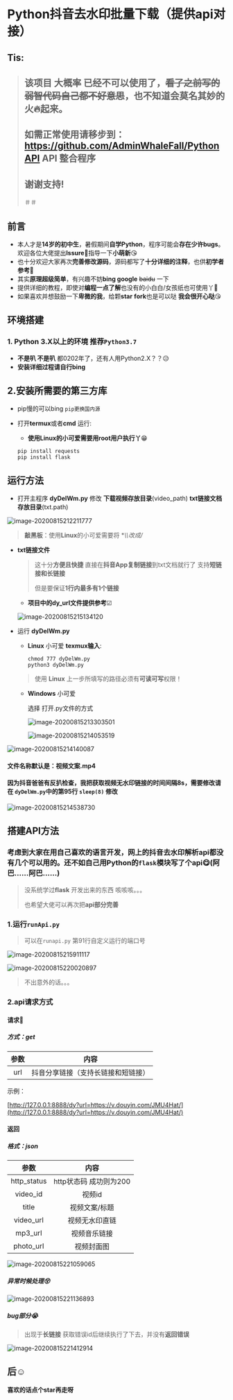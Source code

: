 # Python抖音去水印批量下载（提供api对接）
## Tis:
> ## 该项目 **大概率** 已经不可以使用了，~~看了之前写的弱智代码自己都不好意思~~，也不知道会莫名其妙的火🔥起来。
> ## 如需正常使用请移步到：https://github.com/AdminWhaleFall/PythonAPI API 整合程序
> ## 谢谢支持!
> ＃＃ 
## 前言

- 本人才是**14岁的初中生**，暑假期间**自学Python**，程序可能会**存在少许bugs**。欢迎各位大佬提出**lssure**🙋指导一下**小萌新**😘
- 也十分欢迎大家再次**完善修改源码**，源码都写了**十分详细的注释**，也供**初学者参考**💯
- 其实**原理超级简单**，有兴趣不妨**bing google** ~~baidu~~ 一下
- 提供详细的教程，即使对**编程一点了解**也没有的小白白/女孩纸也可使用丫🤣
- 如果喜欢并想鼓励一下**卑微的我**，给颗**star** **fork**也是可以哒 **我会很开心哒**😘

## 环境搭建

### 1. **Python 3.X**以上的环境 推荐`Python3.7`

- **不是叭 不是叭**  都0202年了，还有人用Python2.X？？😥
- **安装详细过程请自行bing**

## 2.安装所需要的第三方库

- pip慢的可以bing `pip更换国内源`

- 打开**termux**或者**cmd** 运行:

  - **使用Linux的小可爱需要用root用户执行丫**😁

  ```
  pip install requests
  pip install flask
  ```


## 运行方法

- 打开主程序 **dyDelWm.py** 修改 **下载视频存放目录**(video_path) **txt链接文档存放目录**(txt.path)

![image-20200815212211777](img/image-20200815212211777.png)

> **敲黑板**：使用**Linux**的小可爱需要将  **\\\改成/*

- **txt链接文件**

  > 这十分**方便且快捷** 直接在**抖音App复制链接**到txt文档就行了 支持**短链接和长链接**
  >
  > 但是要保证**1行内最多有1个链接**

  - **项目中的dy_url文件提供参考**☑

  ![image-20200815215134120](img/image-20200815215134120.png)

- 运行 **dyDelWm.py**

  - **Linux** 小可爱 **texmux输入**:

    ```shell
    chmod 777 dyDelWm.py
    python3 dyDelWm.py
    ```

  > 使用 **Linux** 上一步所填写的路径必须有**可读可写**权限！

  - **Windows** 小可爱

    选择 打开.py文件的方式

    ![image-20200815213303501](img/image-20200815213303501.png)

    ![image-20200815214053519](img/image-20200815214053519.png)

![image-20200815214140087](img/image-20200815214140087.png)

#### 文件名称默认是：**视频文案.mp4**

#### 因为抖音爸爸有反扒检查，我把获取视频无水印链接的时间间隔8s，需要修改请在 `dyDelWm.py`中的第95行 `sleep(8)` 修改

![image-20200815214538730](img/image-20200815214538730.png)

## 搭建API方法

### 考虑到大家在用自己喜欢的语言开发，网上的抖音去水印解析api都没有几个可以用的。还不如自己用Python的`flask`模块写了个api😋(阿巴......阿巴......)

> 没系统学过**flask** 开发出来的东西 咳咳咳。。。
>
> 也希望大佬可以再次把**api部分完善**

### 1.运行`runApi.py`

> 可以在`runapi.py` 第91行自定义运行的端口号

![image-20200815215911117](img/image-20200815215911117.png)

![image-20200815220020897](img/image-20200815220020897.png)

> 不出意外的话。。。

### 2.api请求方式

#### 请求🙇

##### 方式：get

|  参数  |                内容                |
| :----: | :--------------------------------: |
|  url   | 抖音分享链接（支持长链接和短链接） |

示例：

[http://127.0.0.1:8888/dy?url=https://v.douyin.com/JMU4Hat/](http://127.0.0.1:8888/dy?url=https://v.douyin.com/JMU4Hat/)

#### 返回

##### 格式：json

|    参数     |          内容          |
| :---------: | :--------------------: |
| http_status | http状态码 成功则为200 |
|  video_id   |         视频id         |
|    title    |     视频文案/标题      |
|  video_url  |     视频无水印直链     |
|   mp3_url   |      视频音乐链接      |
|  photo_url  |       视频封面图       |

![image-20200815221059065](img/image-20200815221059065.png)

##### 异常时候处理😵

![image-20200815221136893](img/image-20200815221136893.png)

##### bug部分😭

> 出现于**长链接** 获取错误id后继续执行了下去，并没有**返回错误**

![image-20200815221412914](img/image-20200815221412914.png)

## 后☺

**喜欢的话点个star再走呀**
